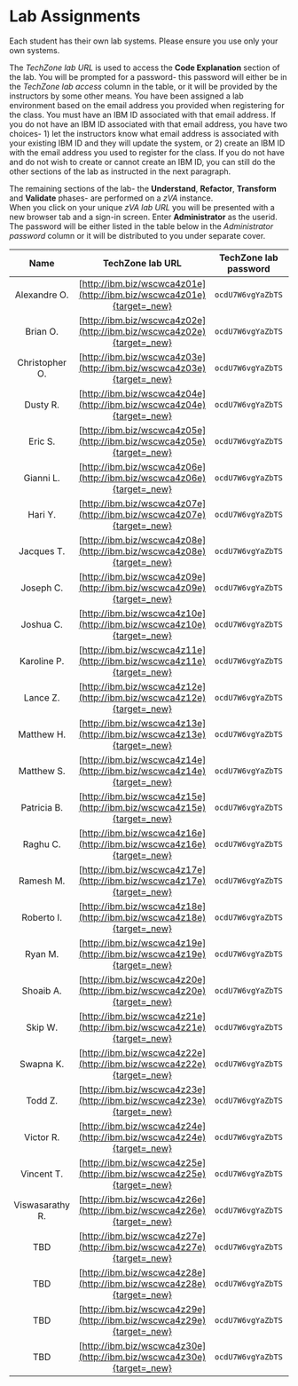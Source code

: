 # Lab Assignments


Each student has their own lab systems.   Please ensure you use only your own systems.  

The *TechZone lab URL* is used to access the **Code Explanation** section of the lab.  You will be prompted for a password-  this password will either be in the *TechZone lab access* column in the table, or it will be provided by the instructors by some other means.  You have been assigned a lab environment based on the email address you provided when registering for the class.  You must have an IBM ID associated with that email address.  If you do not have an IBM ID associated with that email address, you have two choices- 1) let the instructors know what email address is associated with your existing IBM ID and they will update the system, or 2) create an IBM ID with the email address you used to register for the class.  If you do not have and do not wish to create or cannot create an IBM ID, you can still do the other sections of the lab as instructed in the next paragraph.

The remaining sections of the lab-  the **Understand**, **Refactor**, **Transform** and **Validate** phases- are performed on a *zVA* instance.  
When you click on your unique *zVA lab URL* you will be presented with a new browser tab and a sign-in screen.   Enter **Administrator** as the userid. The password will be either listed in the table below in the *Administrator password* column or it will be distributed to you under separate cover.


|Name| TechZone lab URL|TechZone lab password| zVA lab URL | Administrator password|
|:--:|:-------------:|:--------------------:|:-:|:-:|
|Alexandre O.|[http://ibm.biz/wscwca4z01e](http://ibm.biz/wscwca4z01e){target=_new}|`ocdU7W6vgYaZbTS`|[http://ibm.biz/wscwca4z01](http://ibm.biz/wscwca4z01){target=_new}|`N/A`|
|Brian O.|[http://ibm.biz/wscwca4z02e](http://ibm.biz/wscwca4z02e){target=_new}|`ocdU7W6vgYaZbTS`|[http://ibm.biz/wscwca4z02](http://ibm.biz/wscwca4z02){target=_new}|`N/A`|
|Christopher O.|[http://ibm.biz/wscwca4z03e](http://ibm.biz/wscwca4z03e){target=_new}|`ocdU7W6vgYaZbTS`|[http://ibm.biz/wscwca4z03](http://ibm.biz/wscwca4z03){target=_new}|`N/A`|
|Dusty R.|[http://ibm.biz/wscwca4z04e](http://ibm.biz/wscwca4z04e){target=_new}|`ocdU7W6vgYaZbTS`|[http://ibm.biz/wscwca4z04](http://ibm.biz/wscwca4z04){target=_new}|`N/A`|
|Eric S.|[http://ibm.biz/wscwca4z05e](http://ibm.biz/wscwca4z05e){target=_new}|`ocdU7W6vgYaZbTS`|[http://ibm.biz/wscwca4z05](http://ibm.biz/wscwca4z05){target=_new}|`N/A`|
|Gianni L.|[http://ibm.biz/wscwca4z06e](http://ibm.biz/wscwca4z06e){target=_new}|`ocdU7W6vgYaZbTS`|[http://ibm.biz/wscwca4z06](http://ibm.biz/wscwca4z06){target=_new}|`N/A`|
|Hari Y.|[http://ibm.biz/wscwca4z07e](http://ibm.biz/wscwca4z07e){target=_new}|`ocdU7W6vgYaZbTS`|[http://ibm.biz/wscwca4z07](http://ibm.biz/wscwca4z07){target=_new}|`N/A`|
|Jacques T.|[http://ibm.biz/wscwca4z08e](http://ibm.biz/wscwca4z08e){target=_new}|`ocdU7W6vgYaZbTS`|[http://ibm.biz/wscwca4z08](http://ibm.biz/wscwca4z08){target=_new}|`N/A`|
|Joseph C.|[http://ibm.biz/wscwca4z09e](http://ibm.biz/wscwca4z09e){target=_new}|`ocdU7W6vgYaZbTS`|[http://ibm.biz/wscwca4z09](http://ibm.biz/wscwca4z09){target=_new}|`N/A`|
|Joshua C.|[http://ibm.biz/wscwca4z10e](http://ibm.biz/wscwca4z10e){target=_new}|`ocdU7W6vgYaZbTS`|[http://ibm.biz/wscwca4z10](http://ibm.biz/wscwca4z10){target=_new}|`N/A`|
|Karoline P.|[http://ibm.biz/wscwca4z11e](http://ibm.biz/wscwca4z11e){target=_new}|`ocdU7W6vgYaZbTS`|[http://ibm.biz/wscwca4z11](http://ibm.biz/wscwca4z11){target=_new}|`N/A`|
|Lance Z.|[http://ibm.biz/wscwca4z12e](http://ibm.biz/wscwca4z12e){target=_new}|`ocdU7W6vgYaZbTS`|[http://ibm.biz/wscwca4z12](http://ibm.biz/wscwca4z12){target=_new}|`N/A`|
|Matthew H.|[http://ibm.biz/wscwca4z13e](http://ibm.biz/wscwca4z13e){target=_new}|`ocdU7W6vgYaZbTS`|[http://ibm.biz/wscwca4z13](http://ibm.biz/wscwca4z13){target=_new}|`N/A`|
|Matthew S.|[http://ibm.biz/wscwca4z14e](http://ibm.biz/wscwca4z14e){target=_new}|`ocdU7W6vgYaZbTS`|[http://ibm.biz/wscwca4z14](http://ibm.biz/wscwca4z14){target=_new}|`N/A`|
|Patricia B.|[http://ibm.biz/wscwca4z15e](http://ibm.biz/wscwca4z15e){target=_new}|`ocdU7W6vgYaZbTS`|[http://ibm.biz/wscwca4z15](http://ibm.biz/wscwca4z15){target=_new}|`N/A`|
|Raghu C.|[http://ibm.biz/wscwca4z16e](http://ibm.biz/wscwca4z16e){target=_new}|`ocdU7W6vgYaZbTS`|[http://ibm.biz/wscwca4z16](http://ibm.biz/wscwca4z16){target=_new}|`N/A`|
|Ramesh M.|[http://ibm.biz/wscwca4z17e](http://ibm.biz/wscwca4z17e){target=_new}|`ocdU7W6vgYaZbTS`|[http://ibm.biz/wscwca4z17](http://ibm.biz/wscwca4z17){target=_new}|`N/A`|
|Roberto I.|[http://ibm.biz/wscwca4z18e](http://ibm.biz/wscwca4z18e){target=_new}|`ocdU7W6vgYaZbTS`|[http://ibm.biz/wscwca4z18](http://ibm.biz/wscwca4z18){target=_new}|`N/A`|
|Ryan M.|[http://ibm.biz/wscwca4z19e](http://ibm.biz/wscwca4z19e){target=_new}|`ocdU7W6vgYaZbTS`|[http://ibm.biz/wscwca4z19](http://ibm.biz/wscwca4z19){target=_new}|`N/A`|
|Shoaib A.|[http://ibm.biz/wscwca4z20e](http://ibm.biz/wscwca4z20e){target=_new}|`ocdU7W6vgYaZbTS`|[http://ibm.biz/wscwca4z20](http://ibm.biz/wscwca4z20){target=_new}|`N/A`|
|Skip W.|[http://ibm.biz/wscwca4z21e](http://ibm.biz/wscwca4z21e){target=_new}|`ocdU7W6vgYaZbTS`|[http://ibm.biz/wscwca4z21](http://ibm.biz/wscwca4z21){target=_new}|`N/A`|
|Swapna K.|[http://ibm.biz/wscwca4z22e](http://ibm.biz/wscwca4z22e){target=_new}|`ocdU7W6vgYaZbTS`|[http://ibm.biz/wscwca4z22](http://ibm.biz/wscwca4z22){target=_new}|`N/A`|
|Todd Z.|[http://ibm.biz/wscwca4z23e](http://ibm.biz/wscwca4z23e){target=_new}|`ocdU7W6vgYaZbTS`|[http://ibm.biz/wscwca4z23](http://ibm.biz/wscwca4z23){target=_new}|`N/A`|
|Victor R.|[http://ibm.biz/wscwca4z24e](http://ibm.biz/wscwca4z24e){target=_new}|`ocdU7W6vgYaZbTS`|[http://ibm.biz/wscwca4z24](http://ibm.biz/wscwca4z24){target=_new}|`N/A`|
|Vincent T.|[http://ibm.biz/wscwca4z25e](http://ibm.biz/wscwca4z25e){target=_new}|`ocdU7W6vgYaZbTS`|[http://ibm.biz/wscwca4z25](http://ibm.biz/wscwca4z25){target=_new}|`N/A`|
|Viswasarathy R.|[http://ibm.biz/wscwca4z26e](http://ibm.biz/wscwca4z26e){target=_new}|`ocdU7W6vgYaZbTS`|[http://ibm.biz/wscwca4z26](http://ibm.biz/wscwca4z26){target=_new}|`N/A`|
|TBD|[http://ibm.biz/wscwca4z27e](http://ibm.biz/wscwca4z27e){target=_new}|`ocdU7W6vgYaZbTS`|[http://ibm.biz/wscwca4z27](http://ibm.biz/wscwca4z27){target=_new}|`N/A`|
|TBD|[http://ibm.biz/wscwca4z28e](http://ibm.biz/wscwca4z28e){target=_new}|`ocdU7W6vgYaZbTS`|[http://ibm.biz/wscwca4z28e](http://ibm.biz/wscwca4z28){target=_new}|`N/A`|
|TBD|[http://ibm.biz/wscwca4z29e](http://ibm.biz/wscwca4z29e){target=_new}|`ocdU7W6vgYaZbTS`|[http://ibm.biz/wscwca4z29](http://ibm.biz/wscwca4z29){target=_new}|`N/A`|
|TBD|[http://ibm.biz/wscwca4z30e](http://ibm.biz/wscwca4z30e){target=_new}|`ocdU7W6vgYaZbTS`|[http://ibm.biz/wscwca4z30](http://ibm.biz/wscwca4z30){target=_new}|`N/A`|

